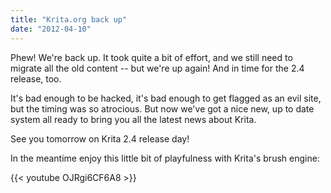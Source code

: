```yaml
---
title: "Krita.org back up"
date: "2012-04-10"
---
```


Phew! We're back up. It took quite a bit of effort, and we still need to migrate all the old content -- but we're up again! And in time for the 2.4 release, too.

It's bad enough to be hacked, it's bad enough to get flagged as an evil site, but the timing was so atrocious. But now we've got a nice new, up to date system all ready to bring you all the latest news about Krita.

See you tomorrow on Krita 2.4 release day!

In the meantime enjoy this little bit of playfulness with Krita's brush engine:

{{< youtube OJRgi6CF6A8 >}}
